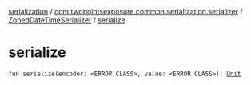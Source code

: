 [serialization](../../index.md) / [com.twopointsexposure.common.serialization.serializer](../index.md) / [ZonedDateTimeSerializer](index.md) / [serialize](./serialize.md)

# serialize

`fun serialize(encoder: <ERROR CLASS>, value: <ERROR CLASS>): `[`Unit`](https://kotlinlang.org/api/latest/jvm/stdlib/kotlin/-unit/index.html)